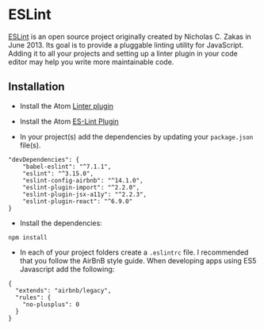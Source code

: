 # ESLint

[ESLint](http://eslint.org/) is an open source project originally created by Nicholas C. Zakas in June 2013. Its goal is to provide a pluggable linting utility for JavaScript.  Adding it to all your projects and setting up a linter plugin in your code editor may help you write more maintainable code.

## Installation

* Install the Atom [Linter plugin](https://atom.io/packages/linter)

* Install the Atom [ES-Lint Plugin](https://github.com/AtomLinter/linter-eslint)

* In your project(s) add the dependencies by updating your `package.json` file(s).

```
"devDependencies": {
    "babel-eslint": "^7.1.1",
    "eslint": "^3.15.0",
    "eslint-config-airbnb": "^14.1.0",
    "eslint-plugin-import": "^2.2.0",
    "eslint-plugin-jsx-a11y": "^2.2.3",
    "eslint-plugin-react": "^6.9.0"
}
```

* Install the dependencies:

```
npm install
```

* In each of your project folders create a `.eslintrc` file.  I recommended that you follow the AirBnB style guide.  When developing apps using ES5 Javascript add the following:

```
{
  "extends": "airbnb/legacy",
  "rules": {
    "no-plusplus": 0
  }
}
```
